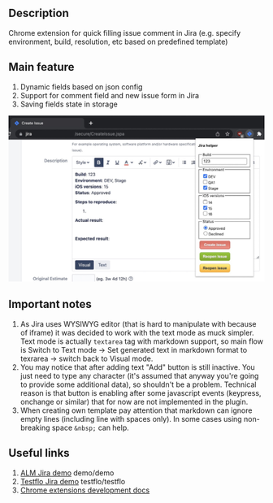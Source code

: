 ## Description
Chrome extension for quick filling issue comment in Jira (e.g. specify environment, build, resolution, etc based on predefined template)

## Main feature
1. Dynamic fields based on json config
1. Support for comment field and new issue form in Jira
1. Saving fields state in storage

![Extension screenshot](/screenshot.jpg)

## Important notes
1. As Jira uses WYSIWYG editor (that is hard to manipulate with because of iframe) it was decided to work with the text mode as muck simpler. Text mode is actually `textarea` tag with markdown support, so main flow is Switch to Text mode -> Set generated text in markdown format to texrarea -> switch back to Visual mode.
1. You may notice that after adding text "Add" button is still inactive. You just need to type any character (it's assumed that anyway you're going to provide some additional data), so shouldn't be a problem. Technical reason is that button is enabling after some javascript events (keypress, onchange or similar) that for now are not implemented in the plugin.
1. When creating own template pay attention that markdown can ignore empty lines (including line with spaces only). In some cases using non-breaking space `&nbsp;` can help.

## Useful links
1. [ALM Jira demo](https://jira.demo.almworks.com/) demo/demo
1. [Testflo Jira demo](http://demo.testflo.com/) testflo/testflo
1. [Chrome extensions development docs](https://developer.chrome.com/docs/extensions/mv3/)